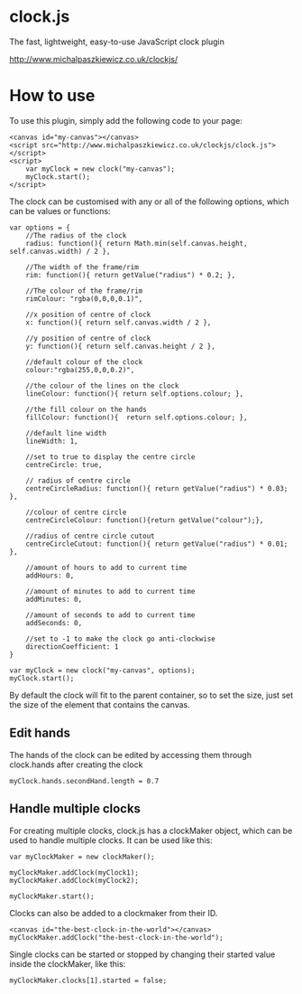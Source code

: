 # clock.js
The fast, lightweight, easy-to-use JavaScript clock plugin

http://www.michalpaszkiewicz.co.uk/clockjs/

How to use
===========
To use this plugin, simply add the following code to your page:

```
<canvas id="my-canvas"></canvas>
<script src="http://www.michalpaszkiewicz.co.uk/clockjs/clock.js"></script>
<script>
	var myClock = new clock("my-canvas");
	myClock.start();
</script>
```

The clock can be customised with any or all of the following options, which can be values or functions:

```
var options = {
	//The radius of the clock
	radius: function(){ return Math.min(self.canvas.height, self.canvas.width) / 2 },
					
	//The width of the frame/rim
	rim: function(){ return getValue("radius") * 0.2; },
							
	//The colour of the frame/rim
	rimColour: "rgba(0,0,0,0.1)",
							
	//x position of centre of clock
	x: function(){ return self.canvas.width / 2 },
							
	//y position of centre of clock
	y: function(){ return self.canvas.height / 2 },
							
	//default colour of the clock
	colour:"rgba(255,0,0,0.2)",
							
	//the colour of the lines on the clock
	lineColour: function(){ return self.options.colour; },
							
	//the fill colour on the hands
	fillColour: function(){  return self.options.colour; },
							
	//default line width
	lineWidth: 1,
							
	//set to true to display the centre circle
	centreCircle: true,
							
	// radius of centre circle
	centreCircleRadius: function(){ return getValue("radius") * 0.03; },
							
	//colour of centre circle
	centreCircleColour: function(){return getValue("colour");},
							
	//radius of centre circle cutout
	centreCircleCutout: function(){ return getValue("radius") * 0.01; },
							
	//amount of hours to add to current time
	addHours: 0,
							
	//amount of minutes to add to current time
	addMinutes: 0,
							
	//amount of seconds to add to current time
	addSeconds: 0,
							
	//set to -1 to make the clock go anti-clockwise
	directionCoefficient: 1
}	
						
var myClock = new clock("my-canvas", options);
myClock.start();
```

By default the clock will fit to the parent container, so to set the size, just set the size of the element that contains the canvas.

Edit hands
------------

The hands of the clock can be edited by accessing them through clock.hands after creating the clock

```
myClock.hands.secondHand.length = 0.7
```

Handle multiple clocks
-------------------------

For creating multiple clocks, clock.js has a clockMaker object, which can be used to handle multiple clocks. It can be used like this:

```
var myClockMaker = new clockMaker();

myClockMaker.addClock(myClock1);
myClockMaker.addClock(myClock2);

myClockMaker.start();
```

Clocks can also be added to a clockmaker from their ID.

```
<canvas id="the-best-clock-in-the-world"></canvas>
myClockMaker.addClock("the-best-clock-in-the-world");
```

Single clocks can be started or stopped by changing their started value inside the clockMaker, like this:

```
myClockMaker.clocks[1].started = false;
```
